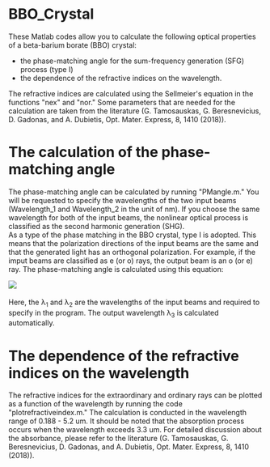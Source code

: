 # BBO_Crystal
These Matlab codes allow you to calculate the following optical properties of a beta-barium borate (BBO) crystal: 
* the phase-matching angle for the sum-frequency generation (SFG) process (type I)
* the dependence of the refractive indices on the wavelength.     
   
The refractive indices are calculated using the Sellmeier's equation in the functions "nex" and "nor." Some parameters that are needed for the calculation are taken from the literature (G. Tamosauskas, G. Beresnevicius, D. Gadonas, and A. Dubietis, Opt. Mater. Express, 8, 1410 (2018)).
# The calculation of the phase-matching angle
The phase-matching angle can be calculated by running "PMangle.m." You will be requested to specify the wavelengths of the two input beams (Wavelength_1 and Wavelength_2 in the unit of nm). If you choose the same wavelength for both of the input beams, the nonlinear optical process is classified as the second harmonic generation (SHG).  
As a type of the phase matching in the BBO crystal, type I is adopted. This means that the polarization directions of the input beams are the same and that the generated light has an orthogonal polarization. For example, if the imput beams are classified as e (or o) rays, the output beam is an o (or e) ray. 
The phase-matching angle is calculated using this equation:  
  
<img src="https://latex.codecogs.com/gif.latex?\theta_m&space;=\mathrm{arcsin}\left[\sqrt{\frac{\left[\lambda&space;_3\left&space;(\frac{n_o_r(\lambda_1)}{\lambda_1}&plus;\frac{n_o_r(\lambda_2)}{\lambda_2}\right)\right]^{-2}-[n_o_r(\lambda_3)]^{-2}}{[n_e_x(\lambda_3)]^{-2}-[n_o_r(\lambda_3)]^{-2}}}\right&space;]"/>  　　

Here, the &lambda;<sub>1</sub> and &lambda;<sub>2</sub> are the wavelengths of the input beams and required to specify in the program. The output wavelength &lambda;<sub>3</sub> is calculated automatically. 

# The dependence of the refractive indices on the wavelength
The refractive indices for the extraordinary and ordinary rays can be plotted as a function of the wavelength by running the code "plotrefractiveindex.m." The calculation is conducted in the wavelength range of 0.188 - 5.2 um. It should be noted that the absorption process occurs when the wavelength exceeds 3.3 um. For detailed discussion about the absorbance, please refer to the literature (G. Tamosauskas, G. Beresnevicius, D. Gadonas, and A. Dubietis, Opt. Mater. Express, 8, 1410 (2018)).
